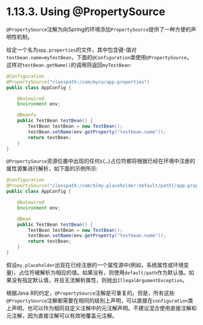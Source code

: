 # 1.13.3. Using @PropertySource

`@PropertySource`注解为向Spring的环境添加`PropertySource`提供了一种方便的声明性机制。

给定一个名为`app.properties`的文件，其中包含键-值对`testbean.name=myTestBean`，下面的`@Configuration`类使用`@PropertySource`，这样对`testBean.getName()`的调用将返回`myTestBean`:

```java
@Configuration
@PropertySource("classpath:/com/myco/app.properties")
public class AppConfig {

    @Autowired
    Environment env;

    @Beanfv
    public TestBean testBean() {
        TestBean testBean = new TestBean();
        testBean.setName(env.getProperty("testbean.name"));
        return testBean;
    }
}
```

`@PropertySource`资源位置中出现的任何`${…}`占位符都将根据已经在环境中注册的属性源集进行解析，如下面的示例所示:

```java
@Configuration
@PropertySource("classpath:/com/${my.placeholder:default/path}/app.properties")
public class AppConfig {

    @Autowired
    Environment env;

    @Bean
    public TestBean testBean() {
        TestBean testBean = new TestBean();
        testBean.setName(env.getProperty("testbean.name"));
        return testBean;
    }
}
```

假设`my.placeholder`出现在已经注册的一个属性源中(例如，系统属性或环境变量)，占位符被解析为相应的值。如果没有，则使用`default/path`作为默认值。如果没有指定默认值，并且无法解析属性，则抛出`IllegalArgumentException`。

根据Java 8的约定，`@PropertySource`注解是可重复的。但是，所有这些`@PropertySource`注解都需要在相同的级别上声明，可以直接在`configuration`类上声明，也可以作为相同自定义注解中的元注解声明。不建议混合使用直接注解和元注解，因为直接注解可以有效地覆盖元注解。